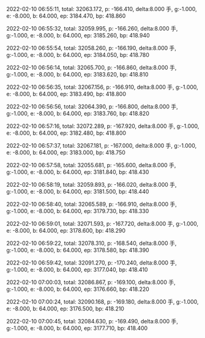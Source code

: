 2022-02-10 06:55:11, total: 32063.172, p: -166.410, delta:8.000 手, g:-1.000, e: -8.000, b: 64.000, ep: 3184.470, bp: 418.860

2022-02-10 06:55:32, total: 32059.995, p: -166.260, delta:8.000 手, g:-1.000, e: -8.000, b: 64.000, ep: 3185.260, bp: 418.940

2022-02-10 06:55:54, total: 32058.260, p: -166.190, delta:8.000 手, g:-1.000, e: -8.000, b: 64.000, ep: 3184.050, bp: 418.780

2022-02-10 06:56:14, total: 32065.700, p: -166.860, delta:8.000 手, g:-1.000, e: -8.000, b: 64.000, ep: 3183.620, bp: 418.810

2022-02-10 06:56:35, total: 32067.156, p: -166.910, delta:8.000 手, g:-1.000, e: -8.000, b: 64.000, ep: 3183.490, bp: 418.800

2022-02-10 06:56:56, total: 32064.390, p: -166.800, delta:8.000 手, g:-1.000, e: -8.000, b: 64.000, ep: 3183.760, bp: 418.820

2022-02-10 06:57:16, total: 32072.289, p: -167.920, delta:8.000 手, g:-1.000, e: -8.000, b: 64.000, ep: 3182.480, bp: 418.800

2022-02-10 06:57:37, total: 32067.181, p: -167.000, delta:8.000 手, g:-1.000, e: -8.000, b: 64.000, ep: 3183.000, bp: 418.750

2022-02-10 06:57:58, total: 32055.681, p: -165.600, delta:8.000 手, g:-1.000, e: -8.000, b: 64.000, ep: 3181.840, bp: 418.430

2022-02-10 06:58:19, total: 32059.893, p: -166.020, delta:8.000 手, g:-1.000, e: -8.000, b: 64.000, ep: 3181.500, bp: 418.440

2022-02-10 06:58:40, total: 32065.589, p: -166.910, delta:8.000 手, g:-1.000, e: -8.000, b: 64.000, ep: 3179.730, bp: 418.330

2022-02-10 06:59:01, total: 32071.593, p: -167.720, delta:8.000 手, g:-1.000, e: -8.000, b: 64.000, ep: 3178.600, bp: 418.290

2022-02-10 06:59:22, total: 32078.310, p: -168.540, delta:8.000 手, g:-1.000, e: -8.000, b: 64.000, ep: 3178.580, bp: 418.390

2022-02-10 06:59:42, total: 32091.270, p: -170.240, delta:8.000 手, g:-1.000, e: -8.000, b: 64.000, ep: 3177.040, bp: 418.410

2022-02-10 07:00:03, total: 32086.867, p: -169.100, delta:8.000 手, g:-1.000, e: -8.000, b: 64.000, ep: 3176.660, bp: 418.220

2022-02-10 07:00:24, total: 32090.168, p: -169.180, delta:8.000 手, g:-1.000, e: -8.000, b: 64.000, ep: 3176.500, bp: 418.210

2022-02-10 07:00:45, total: 32084.630, p: -169.490, delta:8.000 手, g:-1.000, e: -8.000, b: 64.000, ep: 3177.710, bp: 418.400
